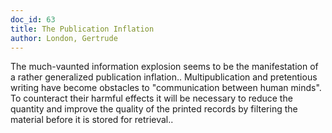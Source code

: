 ```yaml
---
doc_id: 63
title: The Publication Inflation
author: London, Gertrude
---
```


The much-vaunted information explosion seems to be the manifestation of a 
rather generalized publication inflation.. Multipublication and pretentious
writing have become obstacles to "communication between human minds". To 
counteract their harmful effects it will be necessary to reduce the quantity 
and improve the quality of the printed records by filtering the material before 
it is stored for retrieval..